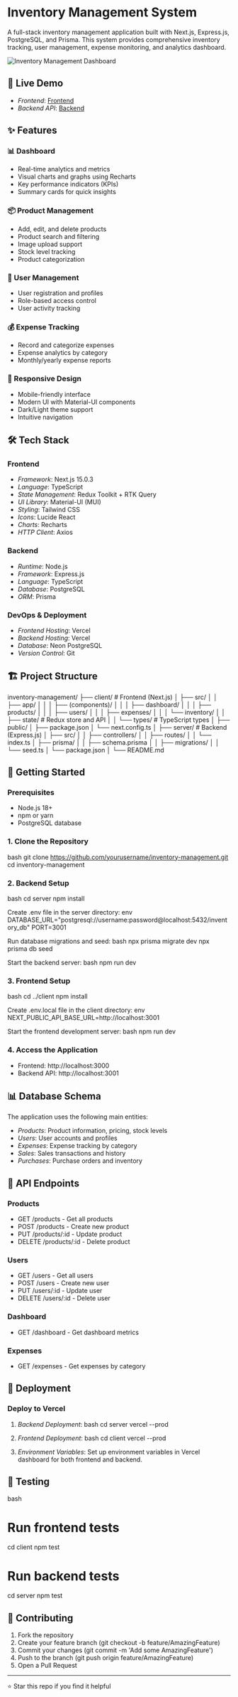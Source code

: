 # Inventory Management System

A full-stack inventory management application built with Next.js, Express.js, PostgreSQL, and Prisma. This system provides comprehensive inventory tracking, user management, expense monitoring, and analytics dashboard.

![Inventory Management Dashboard](https://via.placeholder.com/800x400/1f2937/ffffff?text=Inventory+Management+Dashboard)

## 🚀 Live Demo

- *Frontend*: [Frontend](https://inventory-frontend-sandy-two.vercel.app)
- *Backend API*: [Backend](https://inventory-backend-ap90ve4k6-aditya-aryans-projects-f3606139.vercel.app)

## ✨ Features

### 📊 Dashboard
- Real-time analytics and metrics
- Visual charts and graphs using Recharts
- Key performance indicators (KPIs)
- Summary cards for quick insights

### 📦 Product Management
- Add, edit, and delete products
- Product search and filtering
- Image upload support
- Stock level tracking
- Product categorization

### 👥 User Management
- User registration and profiles
- Role-based access control
- User activity tracking

### 💰 Expense Tracking
- Record and categorize expenses
- Expense analytics by category
- Monthly/yearly expense reports

### 📱 Responsive Design
- Mobile-friendly interface
- Modern UI with Material-UI components
- Dark/Light theme support
- Intuitive navigation

## 🛠 Tech Stack

### Frontend
- *Framework*: Next.js 15.0.3
- *Language*: TypeScript
- *State Management*: Redux Toolkit + RTK Query
- *UI Library*: Material-UI (MUI)
- *Styling*: Tailwind CSS
- *Icons*: Lucide React
- *Charts*: Recharts
- *HTTP Client*: Axios

### Backend
- *Runtime*: Node.js
- *Framework*: Express.js
- *Language*: TypeScript
- *Database*: PostgreSQL
- *ORM*: Prisma

### DevOps & Deployment
- *Frontend Hosting*: Vercel
- *Backend Hosting*: Vercel
- *Database*: Neon PostgreSQL
- *Version Control*: Git

## 🏗 Project Structure


inventory-management/
├── client/                 # Frontend (Next.js)
│   ├── src/
│   │   ├── app/
│   │   │   ├── (components)/
│   │   │   ├── dashboard/
│   │   │   ├── products/
│   │   │   ├── users/
│   │   │   ├── expenses/
│   │   │   └── inventory/
│   │   ├── state/          # Redux store and API
│   │   └── types/          # TypeScript types
│   ├── public/
│   ├── package.json
│   └── next.config.ts
│
├── server/                 # Backend (Express.js)
│   ├── src/
│   │   ├── controllers/
│   │   ├── routes/
│   │   └── index.ts
│   ├── prisma/
│   │   ├── schema.prisma
│   │   ├── migrations/
│   │   └── seed.ts
│   └── package.json
│
└── README.md


## 🚀 Getting Started

### Prerequisites
- Node.js 18+ 
- npm or yarn
- PostgreSQL database

### 1. Clone the Repository
bash
git clone https://github.com/yourusername/inventory-management.git
cd inventory-management


### 2. Backend Setup

bash
cd server
npm install


Create .env file in the server directory:
env
DATABASE_URL="postgresql://username:password@localhost:5432/inventory_db"
PORT=3001


Run database migrations and seed:
bash
npx prisma migrate dev
npx prisma db seed


Start the backend server:
bash
npm run dev


### 3. Frontend Setup

bash
cd ../client
npm install


Create .env.local file in the client directory:
env
NEXT_PUBLIC_API_BASE_URL=http://localhost:3001


Start the frontend development server:
bash
npm run dev


### 4. Access the Application

- Frontend: http://localhost:3000
- Backend API: http://localhost:3001

## 📊 Database Schema

The application uses the following main entities:

- *Products*: Product information, pricing, stock levels
- *Users*: User accounts and profiles
- *Expenses*: Expense tracking by category
- *Sales*: Sales transactions and history
- *Purchases*: Purchase orders and inventory

## 🔧 API Endpoints

### Products
- GET /products - Get all products
- POST /products - Create new product
- PUT /products/:id - Update product
- DELETE /products/:id - Delete product

### Users
- GET /users - Get all users
- POST /users - Create new user
- PUT /users/:id - Update user
- DELETE /users/:id - Delete user

### Dashboard
- GET /dashboard - Get dashboard metrics

### Expenses
- GET /expenses - Get expenses by category

## 🚀 Deployment

### Deploy to Vercel

1. *Backend Deployment*:
   bash
   cd server
   vercel --prod
   

2. *Frontend Deployment*:
   bash
   cd client
   vercel --prod
   

3. *Environment Variables*: Set up environment variables in Vercel dashboard for both frontend and backend.

## 🧪 Testing

bash
# Run frontend tests
cd client
npm test

# Run backend tests
cd server
npm test


## 🤝 Contributing

1. Fork the repository
2. Create your feature branch (git checkout -b feature/AmazingFeature)
3. Commit your changes (git commit -m 'Add some AmazingFeature')
4. Push to the branch (git push origin feature/AmazingFeature)
5. Open a Pull Request

---

⭐ Star this repo if you find it helpful
